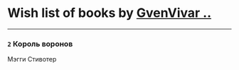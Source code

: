 # Wish list of books by [GvenVivar ..](https://www.facebook.com/app_scoped_user_id/158266434925901/)
---

### `2` Король воронов
Мэгги Стивотер

